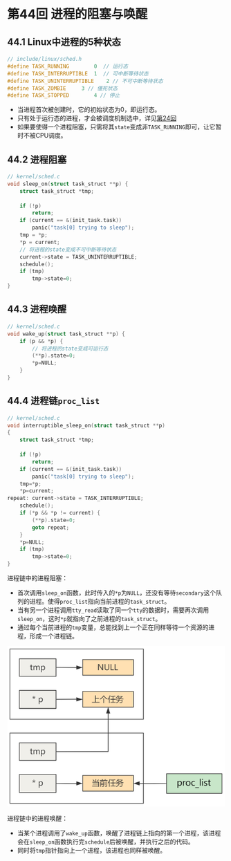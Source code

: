 # 第44回 进程的阻塞与唤醒

## 44.1 Linux中进程的5种状态

```c
// include/linux/sched.h
#define TASK_RUNNING		0  // 运行态
#define TASK_INTERRUPTIBLE	1  // 可中断等待状态
#define TASK_UNINTERRUPTIBLE	2 // 不可中断等待状态
#define TASK_ZOMBIE		3 // 僵死状态
#define TASK_STOPPED		4 // 停止
```

- 当进程首次被创建时，它的初始状态为0，即运行态。
- 只有处于运行态的进程，才会被调度机制选中，详见[第24回](../part03/ch24.md)
- 如果要使得一个进程阻塞，只需将其`state`变成非`TASK_RUNNING`即可，让它暂时不被CPU调度。

## 44.2 进程阻塞

```c
// kernel/sched.c
void sleep_on(struct task_struct **p) {
    struct task_struct *tmp;
    
    if (!p)
        return;
    if (current == &(init_task.task))
        panic("task[0] trying to sleep");
    tmp = *p;
    *p = current;
    // 将进程的state变成不可中断等待状态
    current->state = TASK_UNINTERRUPTIBLE;
    schedule();
    if (tmp)
        tmp->state=0;
}
```

## 44.3 进程唤醒

```c
// kernel/sched.c
void wake_up(struct task_struct **p) {
    if (p && *p) {
        // 将进程的state变成可运行态
        (**p).state=0;
        *p=NULL;
    }
}
```

## 44.4 进程链`proc_list`



```c
// kernel/sched.c
void interruptible_sleep_on(struct task_struct **p)
{
	struct task_struct *tmp;

	if (!p)
		return;
	if (current == &(init_task.task))
		panic("task[0] trying to sleep");
	tmp=*p;
	*p=current;
repeat:	current->state = TASK_INTERRUPTIBLE;
	schedule();
	if (*p && *p != current) {
		(**p).state=0;
		goto repeat;
	}
	*p=NULL;
	if (tmp)
		tmp->state=0;
}
```

进程链中的进程阻塞：
- 首次调用`sleep_on`函数，此时传入的`*p`为`NULL`，还没有等待`secondary`这个队列的进程。使得`proc_list`指向当前进程的`task_struct`。
- 当有另一个进程调用`tty_read`读取了同一个`tty`的数据时，需要再次调用`sleep_on`，这时`*p`就指向了之前进程的`task_struct`。
- 通过每个当前进程的`tmp`变量，总能找到上一个正在同样等待一个资源的进程，形成一个进程链。

![进程链的形成](images/ch44-proc-list.png)

进程链中的进程唤醒：
- 当某个进程调用了`wake_up`函数，唤醒了进程链上指向的第一个进程，该进程会在`sleep_on`函数执行完`schedule`后被唤醒，并执行之后的代码。
- 同时将`tmp`指针指向上一个进程，该进程也同样被唤醒。
